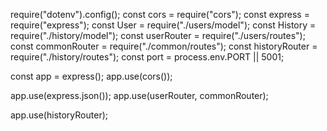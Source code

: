 require("dotenv").config();
const cors = require("cors");
const express = require("express");
const User = require("./users/model");
const History = require("./history/model");
const userRouter = require("./users/routes");
const commonRouter = require("./common/routes");
const historyRouter = require("./history/routes");
const port = process.env.PORT || 5001;

const app = express();
app.use(cors());

app.use(express.json());
app.use(userRouter, commonRouter);

app.use(historyRouter);
